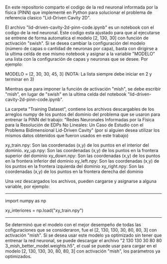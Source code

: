 En este repositorio comparto el codigo de la red neuronal informada por la física (PINN) que implementé en Python para solucionar el problema de referencia clasico "Lid-Driven Cavity 2D". 

El archivo "lid-driven-cavity-2d-pinn-code.ipynb" es un notebook con el codigo de la red neuronal. Este codigo esta ajustado para que al ejecutarse se entrene de forma automatica el modelo [2, 130, 30] con función de activación "swish". Si se desea cambiar la configuración del modelo (número de capas o cantidad de neuronas por capa), basta con dirigirse a la ultima celda de ese mismo notebook y asignar a la variable "MODELO" una lista con la configuración de capas y neuronas que se desee. Por ejemplo: 

MODELO = [2, 30, 30, 45, 3]  (NOTA: La lista siempre debe iniciar en 2 y terminar en 3)

Mientras que para imponer la función de activación "mish", se debe escribir "mish", en lugar de "swish" en la ultima celda del notebook "lid-driven-cavity-2d-pinn-code.ipynb".


La carpeta "Training Dataset", contiene los archivos descargables de los arreglos numpy de los puntos del dominio del problema que se usaron para entrenar la PINN del trabajo: "Redes Neuronales Informadas por la Física para la Resolución de EDPs No Lineales: Un Caso de Estudio con el Problema Bidimensional Lid-Driven Cavity" (por si alguien desea utilizar los mismos datos obtenidos que fueron usados en este trabajo)

xy_train.npy: Son las coordenadas (x,y) de los puntos en el interior del dominio.
xy_up.npy: Son las coordenadas (x,y) de los puntos en la frontera superior del dominio
xy_down.npy: Son las coordenadas (x,y) de los puntos en la frontera inferior del dominio
xy_left.npy: Son las coordenadas (x,y) de los puntos en la frontera izquierda del dominio
xy_right.npy: Son las coordenadas (x,y) de los puntos en la frontera derecha del dominio

Una vez descargados los archivos, pueden cargarse y asignarse a alguna variable, por ejemplo:

-----------------------------------------------------------------------------------------

  import numpy as np
  
  xy_interiores = np.load("xy_train.npy")

-----------------------------------------------------------------------------------------

Se determinó que el modelo con el mejor desempeño de todas las cofiguraciones que se consideraron, fue el [2, 130, 130, 30, 80, 80, 3] con activación "mish". Si se desea usar este modelo ya optimizado sin tener que entrenar la red neuronal, se puede descargar el archivo "2 130 130 30 80 80 3_mish_better_model.weights.h5", el cual se puede usar para cargar en el modelo [2, 130, 130, 30, 80, 80, 3] con activación "mish", los parámetros ya optimizados.
